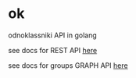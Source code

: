 # ok
odnoklassniki API in golang

see docs for REST API [here](https://apiok.ru/dev/methods/rest/)

see docs for groups GRAPH API [here](https://apiok.ru/dev/graph_api/methods/)
